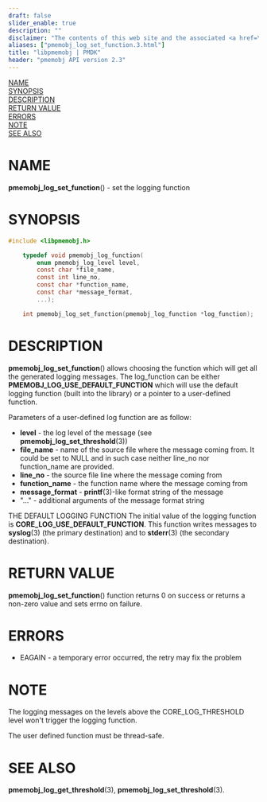 ```yaml
---
draft: false
slider_enable: true
description: ""
disclaimer: "The contents of this web site and the associated <a href=\"https://github.com/pmem\">GitHub repositories</a> are BSD-licensed open source."
aliases: ["pmemobj_log_set_function.3.html"]
title: "libpmemobj | PMDK"
header: "pmemobj API version 2.3"
---
```


[comment]: <> (SPDX-License-Identifier: BSD-3-Clause)
[comment]: <> (Copyright 2024, Intel Corporation)

[comment]: <> (pmemobj_log_set_function.3 -- set the logging function)

[NAME](#name)<br />
[SYNOPSIS](#synopsis)<br />
[DESCRIPTION](#description)<br />
[RETURN VALUE](#return-value)<br />
[ERRORS](#errors)<br />
[NOTE](#note)<br />
[SEE ALSO](#see-also)<br />

# NAME #

**pmemobj_log_set_function**() - set the logging function

# SYNOPSIS #

```c
#include <libpmemobj.h>

	typedef void pmemobj_log_function(
		enum pmemobj_log_level level,
		const char *file_name,
		const int line_no,
		const char *function_name,
		const char *message_format,
		...);

	int pmemobj_log_set_function(pmemobj_log_function *log_function);
```

# DESCRIPTION #

**pmemobj_log_set_function**() allows choosing the function which will get all
the generated logging messages. The log_function can be either
**PMEMOBJ_LOG_USE_DEFAULT_FUNCTION** which will use the default logging function
(built into the library) or a pointer to a user-defined function.

Parameters of a user-defined log function are as follow:
- **level** - the log level of the message (see **pmemobj_log_set_threshold**(3))
- **file_name** - name of the source file where the message coming from. It could
              be set to NULL and
  in such case neither line_no nor function_name are provided.
 - **line_no** - the source file line where the message coming from
 - **function_name** - the function name where the message coming from
 - **message_format** - **printf**(3)-like format string of the message
 - "..." - additional arguments of the message format string

THE DEFAULT LOGGING FUNCTION
The initial value of the logging function is **CORE_LOG_USE_DEFAULT_FUNCTION**.
This function writes messages to **syslog**(3) (the primary destination) and to
**stderr**(3) (the secondary destination).

# RETURN VALUE #

**pmemobj_log_set_function**() function returns 0 on success or returns
a non-zero value and sets errno on failure.

# ERRORS #

 - EAGAIN - a temporary error occurred, the retry may fix the problem

# NOTE #

The logging messages on the levels above the CORE_LOG_THRESHOLD level won't
trigger the logging function.

The user defined function must be thread-safe.

# SEE ALSO #

**pmemobj_log_get_threshold**(3), **pmemobj_log_set_threshold**(3).
